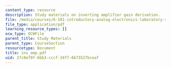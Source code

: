 ```yaml
---
content_type: resource
description: Study materials on inverting amplifier gain derivation.
file: /media/courses/6-101-introductory-analog-electronics-laboratory-spring-2007/27c0ef0f6bb3cccf34f76b73527bceaf_inv_amp.pdf
file_type: application/pdf
learning_resource_types: []
ocw_type: OCWFile
parent_title: Study Materials
parent_type: CourseSection
resourcetype: Document
title: inv_amp.pdf
uid: 27c0ef0f-6bb3-cccf-34f7-6b73527bceaf
---
```

